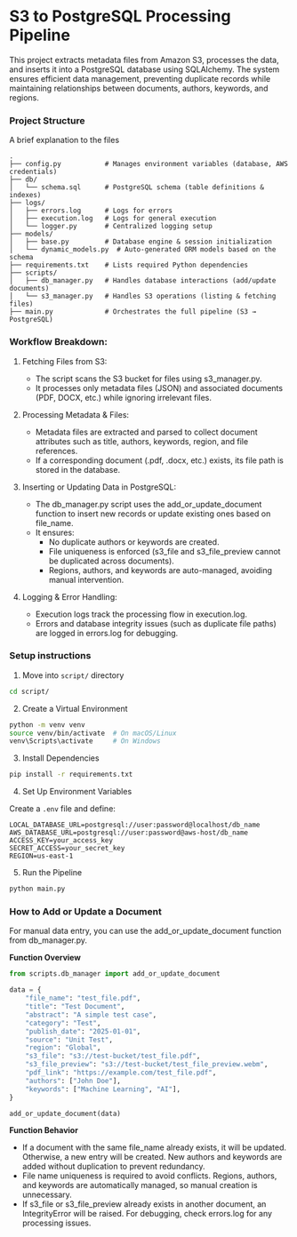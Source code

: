 # S3 to PostgreSQL Processing Pipeline

This project extracts metadata files from Amazon S3, processes the data, and inserts it into a PostgreSQL database using SQLAlchemy. The system ensures efficient data management, preventing duplicate records while maintaining relationships between documents, authors, keywords, and regions.

### Project Structure

A brief explanation to the files

```
.
├── config.py           # Manages environment variables (database, AWS credentials)
├── db/
│   └── schema.sql      # PostgreSQL schema (table definitions & indexes)
├── logs/
│   ├── errors.log      # Logs for errors
│   ├── execution.log   # Logs for general execution
│   └── logger.py       # Centralized logging setup
├── models/
│   ├── base.py         # Database engine & session initialization
│   └── dynamic_models.py  # Auto-generated ORM models based on the schema
├── requirements.txt    # Lists required Python dependencies
├── scripts/
│   ├── db_manager.py   # Handles database interactions (add/update documents)
│   └── s3_manager.py   # Handles S3 operations (listing & fetching files)
├── main.py             # Orchestrates the full pipeline (S3 → PostgreSQL)
```

### Workflow Breakdown:

1. Fetching Files from S3:

   - The script scans the S3 bucket for files using s3_manager.py.
   - It processes only metadata files (JSON) and associated documents (PDF, DOCX, etc.) while ignoring irrelevant files.

2. Processing Metadata & Files:

   - Metadata files are extracted and parsed to collect document attributes such as title, authors, keywords, region, and file references.
   - If a corresponding document (.pdf, .docx, etc.) exists, its file path is stored in the database.

3. Inserting or Updating Data in PostgreSQL:

   - The db_manager.py script uses the add_or_update_document function to insert new records or update existing ones based on file_name.
   - It ensures:
     - No duplicate authors or keywords are created.
     - File uniqueness is enforced (s3_file and s3_file_preview cannot be duplicated across documents).
     - Regions, authors, and keywords are auto-managed, avoiding manual intervention.

4. Logging & Error Handling:

   - Execution logs track the processing flow in execution.log.
   - Errors and database integrity issues (such as duplicate file paths) are logged in errors.log for debugging.

### Setup instructions

1. Move into `script/` directory

```bash
cd script/
```

2. Create a Virtual Environment

```bash
python -m venv venv
source venv/bin/activate  # On macOS/Linux
venv\Scripts\activate     # On Windows
```

3. Install Dependencies

```bash
pip install -r requirements.txt
```

4. Set Up Environment Variables

Create a `.env` file and define:

```
LOCAL_DATABASE_URL=postgresql://user:password@localhost/db_name
AWS_DATABASE_URL=postgresql://user:password@aws-host/db_name
ACCESS_KEY=your_access_key
SECRET_ACCESS=your_secret_key
REGION=us-east-1
```

5. Run the Pipeline

```bash
python main.py
```

### How to Add or Update a Document

For manual data entry, you can use the add_or_update_document function from db_manager.py.

**Function Overview**

```python
from scripts.db_manager import add_or_update_document

data = {
    "file_name": "test_file.pdf",
    "title": "Test Document",
    "abstract": "A simple test case",
    "category": "Test",
    "publish_date": "2025-01-01",
    "source": "Unit Test",
    "region": "Global",
    "s3_file": "s3://test-bucket/test_file.pdf",
    "s3_file_preview": "s3://test-bucket/test_file_preview.webm",
    "pdf_link": "https://example.com/test_file.pdf",
    "authors": ["John Doe"],
    "keywords": ["Machine Learning", "AI"],
}

add_or_update_document(data)
```

**Function Behavior**

- If a document with the same file_name already exists, it will be updated. Otherwise, a new entry will be created. New authors and keywords are added without duplication to prevent redundancy.
- File name uniqueness is required to avoid conflicts. Regions, authors, and keywords are automatically managed, so manual creation is unnecessary.
- If s3_file or s3_file_preview already exists in another document, an IntegrityError will be raised. For debugging, check errors.log for any processing issues.
